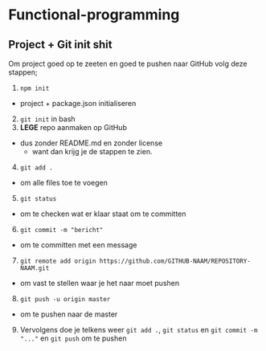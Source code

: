 # Functional-programming

## Project + Git init shit
Om project goed op te zeeten en goed te pushen naar GitHub volg deze stappen;

1. `npm init`
  - project + package.json initialiseren
2. `git init` in bash
3. **LEGE** repo aanmaken op GitHub
  - dus zonder README.md en zonder license
      - want dan krijg je de stappen te zien.
4. `git add .`
  - om alle files toe te voegen
5. `git status`
  - om te checken wat er klaar staat om te committen
6. `git commit -m "bericht"`
  - om te committen met een message
7. `git remote add origin https://github.com/GITHUB-NAAM/REPOSITORY-NAAM.git`
  - om vast te stellen waar je het naar moet pushen
8. `git push -u origin master`
  - om te pushen naar de master
9. Vervolgens doe je telkens weer `git add .`, `git status` en `git commit -m "..."` en `git push` om te pushen
